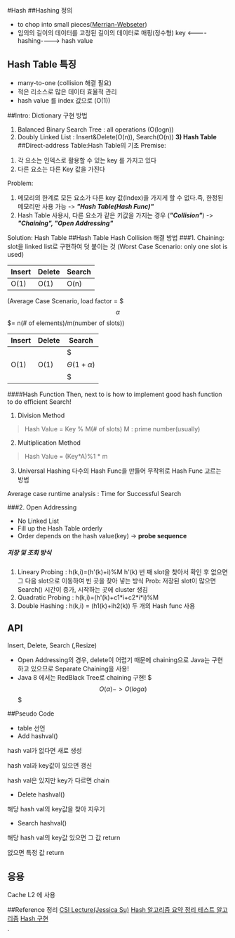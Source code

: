 #Hash
##Hashing 정의
- to chop into small pieces([Merrian-Webseter](https://www.merriam-webster.com/dictionary/hash))
- 임의의 길이의 데이터를 고정된 길이의 데이터로 매핑(정수형)
key <----hashing----> hash value

## Hash Table 특징
- many-to-one (collision 해결 필요)
- 적은 리소스로 많은 데이터 효율적 관리
- hash value 를 index 값으로 (O(1))
 


##Intro: Dictionary 구현 방법
1) Balanced Binary Search Tree : all operations (O(logn))
2) Doubly Linked List : Insert&Delete(O(n)), Search(O(n))
**3) Hash Table**
##Direct-address Table:Hash Table의 기초
Premise: 
1. 각 요소는 인덱스로 활용할 수 있는 key 를 가지고 있다
2. 다른 요소는 다른 Key 값을 가진다

Problem: 
1.  메모리의 한계로 모든 요소가 다른 key 값(Index)을 가지게 할 수 없다.즉, 한정된 메모리만 사용 가능 -> ***"Hash Table(Hash Func)"***
2. Hash Table 사용시, 다른 요소가 같은 키값을 가지는 경우 (***"Collision"***) -> ***"Chaining", "Open Addressing"***

Solution: Hash Table 
##Hash Table
Hash Collision 해결 방법
###1. Chaining: slot을 linked list로 구현하여 덧 붙이는 것
(Worst Case Scenario: only one slot is used)

| Insert | Delete | Search |
|--------|--------|--------|
| O(1)   |   O(1) | O(n)|
(Average Case Scenario, load factor = $$$\alpha$$$= n(# of elements)/m(number of slots))

| Insert | Delete | Search |
|--------|--------|--------|
| O(1)   |  O(1) | $$$\Theta(1+\alpha)$$$|
####Hash Function
Then, next to is how to implement good hash function to do efficient Search!
1. Division Method
> Hash Value = Key % M(# of slots)
M : prime number(usually)
2. Multiplication Method
>Hash Value = (Key\*A)%1 \* m
3. Universal Hashing
다수의 Hash Func을 만들어 무작위로 Hash Func 고르는 방법

Average case runtime analysis : Time for Successful Search
 
###2. Open Addressing
- No Linked List
- Fill up the Hash Table orderly
- Order depends on the hash value(key) -> **probe sequence** 

##### 저장 및 조회 방식 
1. Lineary Probing : h(k,i)=(h'(k)+i)%M
h'(k) 번 째 slot을 찾아서 확인 후 없으면 그 다음 slot으로 이동하여 빈 곳을 찾아 넣는 방식
Prob: 저장된 slot이 많으면 Search() 시간이 증가, 시작하는 곳에 cluster 생김
2. Quadratic Probing : h(k,i)=(h'(k)+c1\*i+c2\*i\*i)%M
3. Double Hashing : h(k,i) = (h1(k)+ih2(k))
두 개의 Hash func 사용

## API
Insert, Delete, Search (,Resize)
- Open Addressing의 경우, delete이 어렵기 때문에 chaining으로 Java는 구현하고 있으므로 Separate Chaining을 사용!
- Java 8 에서는 RedBlack Tree로 chaining 구현! 
$$$O(\alpha)->O(log\alpha)$$$

##Pseudo Code
- table 선언
- Add
hashval()

hash val가 없다면 새로 생성

hash val과 key값이 있으면 갱신

hash val은 있지만 key가 다르면 chain

- Delete
hashval()

해당 hash val의 key값을 찾아 지우기

- Search
hashval() 

해당 hash val의 key값 있으면 그 값 return

없으면 특정 값 return




## 응용
Cache L2 에 사용

##Reference 정리
[CSI Lecture(Jessica Su)]("DirectTableAddress_lecture9.pdf")
[Hash 알고리즘 요약 정리 테스트 알고리즘](https://hsp1116.tistory.com/35)
[Hash 구현](https://d2.naver.com/helloworld/831311)






`

